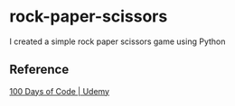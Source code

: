# rock-paper-scissors
I created a simple rock paper scissors game using Python

## Reference
[100 Days of Code | Udemy](https://www.udemy.com/course/100-days-of-code)